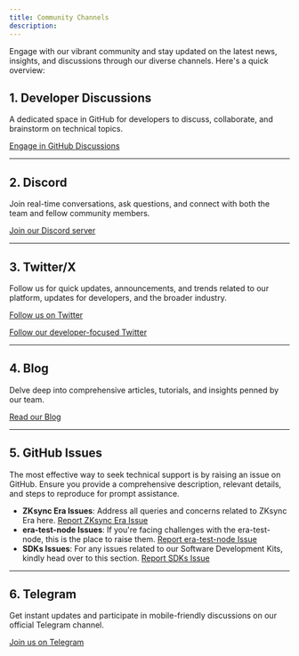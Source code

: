 ```yaml
---
title: Community Channels
description:
---
```


Engage with our vibrant community and stay updated on the latest news, insights, and discussions through our diverse channels. Here's a quick overview:

## **1. Developer Discussions**

A dedicated space in GitHub for developers to discuss, collaborate, and brainstorm on technical topics.

[Engage in GitHub Discussions](https://github.com/zkSync-Community-Hub/zksync-developers/discussions)

---

## **2. Discord**

Join real-time conversations, ask questions, and connect with both the team and fellow community members.

[Join our Discord server](https://join.zksync.dev/)

---

## **3. Twitter/X**

Follow us for quick updates, announcements, and trends related to our platform, updates for developers, and the broader industry.

[Follow us on Twitter](https://twitter.com/zksync)

[Follow our developer-focused Twitter](https://twitter.com/zkSyncDevs)

---

## **4. Blog**

Delve deep into comprehensive articles, tutorials, and insights penned by our team.

[Read our Blog](https://zksync.mirror.xyz/)

---

## **5. GitHub Issues**

The most effective way to seek technical support is by raising an issue on GitHub. Ensure you provide a comprehensive description,
relevant details, and steps to reproduce for prompt assistance.

- **ZKsync Era Issues**: Address all queries and concerns related to ZKsync Era here. [Report ZKsync Era Issue](https://github.com/matter-labs/zksync-era/issues)
- **era-test-node Issues**: If you're facing challenges with the era-test-node, this is the place to raise them. [Report era-test-node Issue](https://github.com/matter-labs/era-test-node/issues)
- **SDKs Issues**: For any issues related to our Software Development Kits, kindly head over to this section. [Report SDKs Issue](https://github.com/zksync-sdk)

---

## **6. Telegram**

Get instant updates and participate in mobile-friendly discussions on our official Telegram channel.

[Join us on Telegram](https://t.me/zksync)
